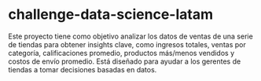 # challenge-data-science-latam
Este proyecto tiene como objetivo analizar los datos de ventas de una serie de tiendas para obtener insights clave, como ingresos totales, ventas por categoría, calificaciones promedio, productos más/menos vendidos y costos de envío promedio. Está diseñado para ayudar a los gerentes de tiendas a tomar decisiones basadas en datos.
